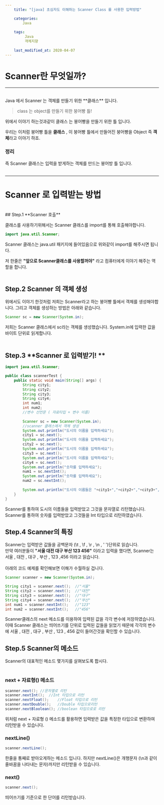 ```yaml
---
    title: "[java] 초심자도 이해하는 Scanner Class 를 사용한 입력방법"

    categories:
        Java
    
    tags:
         Java
         객체지향
        
    last_modified_at: 2020-04-07
---
```

# Scanner란 무엇일까?
---------------------------------------
<br/>
Java 에서 Scanner 는 객체를 만들기 위한 **클래스** 입니다.

> class 는 object를 만들기 위한 붕어빵 틀!

위에서 이야기 하는것과같이 클래스 는 붕어빵을 만들기 위한 틀 입니다. 

우리는 이처럼 붕어빵 틀을  **클래스** , 이 붕어빵 틀에서 만들어진 붕어빵을 Object 즉 **객체**라고 이야기 하죠.

### 정리
즉 Scanner 클래스는 입력을 받게하는 객체를 만드는 붕어방 틀 입니다.<br/><br/>

---------------------------------------

# Scanner 로 입력받는 방법
<br/>
## Step.1 **Scanner 호출**

클래스를 사용하기위해서는 Scanner 클래스를 import를 통해 호출해야합니다.
```java
import java.util.Scanner;
```
Scanner 클래스는 java.util 패키지에 들어있음으로 위와같이 import를 해주시면 됩니다. 

저 한줄은 **"앞으로 Scanner클래스를 사용할꺼야"** 라고 컴퓨터에게 이야기 해주는 역할을 합니다.
<br/>
<br/>
## Step.2 **Scanner 의 객체 생성**

위에서도 이야기 한것처럼 저희는 Scanner라고 하는 붕어빵 틀에서 객체를 생성해야합니다. 그리고 객체를 생성하는 방법은 아래와 같습니다.

```java
Scanner sc = new Scanner(System.in);
```
저희는 Scanner 클래스에서 sc라는 객체를 생성했습니다. System.in에 입력한 값을 바이트 단위로 읽게합니다.
<br/>
<br/>

## Step.3 **Scanner 로 입력받기! **
```java
import java.util.Scanner;

public class scannerTest {
    public static void main(String[] args) {
        String city1;
        String city2;
        String city3;
        String city4;
        int num1;
        int num2;
        //변수 선언문 ( 자료타입 + 변수 이름)
        
        Scanner sc = new Scanner(System.in);
        //scanner 클래스에서 객체 생성
        System.out.println("도시의 이름을 입력하세요");
        city1 = sc.next();
        System.out.println("도시의 이름을 입력하세요");
        city2 = sc.next();
        System.out.println("도시의 이름을 입력하세요");
        city3 = sc.next();
        System.out.println("도시의 이름을 입력하세요");
        city4 = sc.next();
        System.out.println("숫자를 입력하세요");
        num1 = sc.nextInt();
        System.out.println("숫자를 입력하세요");
        num2 = sc.nextInt();
    
        System.out.println("도시의 이름들은 "+city1+","+city2+","+city3+","+city4+"이고 입력한 숫자의 값은"+num1+","+num2+"입니다.");
    }   
}
```
Scanner를 통하여 도시의 이름들을 입력받았고 그것을 문자열로 리턴했습니다.<br/>
Scanner를 통하여 숫자를 입력받았고 그것들을 Int 타입으로 리턴하였습니다.
## Step.4 **Scanner의 특징**

Scanner는 입력받은 값들을 공백문자 (\t , \f , \r , \n , ' ')단위로 읽습니다. 
<br/>
만약 여러분들이 **"서울 대전 대구 부산 123 456"** 이라고 입력을 했다면, Scanner는 서울 , 대전 , 대구 , 부산 , 123 ,456 이라고 읽습니다.
<br/><br/>
아래의 코드 예제를 확인해보면 이해가 수월하실 겁니다.
```java
Scanner scanner = new Scanner(System.in);

String city1 = scanner.next();  //"서울"
String city2 = scanner.next();  //"대전"
String city3 = scanner.next();  //"대구"
String city4 = scanner.next();  //"부산"
int num1 = scanner.nextInt();   //"123"
int num2 = scanner.nextInt();   //"456"
```
Scanner클래스의 next 메소드를 이용하여 입력된 값을 각각 변수에 저장하였습니다. 이때 Scanner 클래스는 띄어쓰기를 단위로 입력된 값들을 읽었기 때문에 각각의 변수에 서울 , 대전 , 대구 , 부산 , 123 , 456 값이 들어간것을 확인할 수 있습니다.

## Step.5 **Scanner의 메소드**

Scanner의 대표적인 메소드 몇가지를 살펴보도록 합시다.
<br/><br/>
### next + 자료형() 메소드
```java
scanner.next(); //문자열로 리턴
scanner.nextInt();  //Int 타입으로 리턴
scanner.nextFloat();    //Float 타입으로 리턴
scanner.nextDouble();   //Double 타입으로리턴
scanner.nextBloolean(); //boolean 타입으로로 리턴
```
위처럼 next + 자료형 () 메소드를 활용하면 입력받은 값을 특정한 타입으로 변환하여 리턴받을 수 있습니다.

### nextLine()

```java
scanner.nextLine();
```
한줄을 통째로 받아오게하는 메소드 입니다. 하지만 nextLine()은 개행문자 (\n과 같이 줄바꿈을 나타내는 문자)까지만 리턴받을 수 있습니다.
    
### next()

```java
scanner.next();
```
띄어쓰기를 기준으로 한 단어를 리턴받습니다.
